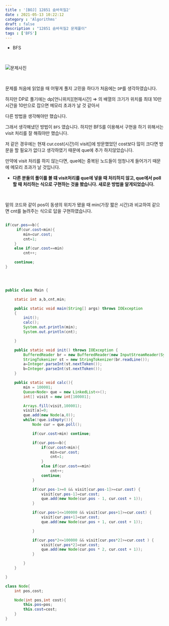 ```yaml
---
title : '[BOJ] 12851 숨바꼭질2'
date : 2021-05-13 10:22:12
category : 'Algorithms'
draft : false
description : "12851 숨바꼭질2 문제풀이"
tags : ['BFS']
---
```


* BFS


<br/>

![문제사진](https://user-images.githubusercontent.com/57346393/118093602-a1aade80-b408-11eb-840c-1e29816efcaa.png)

<br/>

문제를 처음에 읽었을 때 어떻게 풀지 고민을 하다가 처음에는 `DP`를 생각하였습니다.

하지만 DP로 풀기에는 dp[언니위치][현재시간] => 의 배열의 크기가 위치를 최대 10만 시간을 10만으로 잡으면 메모리 초과가 날 것 같아서

다른 방법을 생각해야만 했습니다.

그래서 생각해냈던 방법이 `BFS` 였습니다. 하지만 BFS를 이용해서 구현을 하기 위해서는 visit 처리를 잘 해줘야만 했습니다.

저 같은 경우에는 현재 cur.cost(시간)이 visit[]에 방문했었던 cost보다 많이 크다면 방문을 할 필요가 없다고 생각하였기 때문에 que에 추가 하지않았습니다.

만약에 visit 처리를 하지 않는다면, que에는 중복된 노드들이 엄청나게 들어가기 때문에 메모리 초과가 날 것입니다.


+ **다른 분들의 풀이를 볼 떄 visit처리를 que에 넣을 때 처리하지 않고, que에서 poll할 때 처리하는 식으로 구현하는 것을 봤습니다. 새로운 방법을 알게되었습니다.**

<br/>

밑의 코드와 같이 pos이 동생의 위치가 됐을 때 min(가장 짧은 시간)과 비교하여 같으면 cnt를 늘려주는 식으로 답을 구현하였습니다.

```java

if(cur.pos==b){
     if(cur.cost<min){
        min=cur.cost;
        cnt=1;
    }
    else if(cur.cost==min)
        cnt++;

    continue;
}

```

<br/>

```java

public class Main {

    static int a,b,cnt,min;

    public static void main(String[] args) throws IOException
    {
        init();
        calc();
        System.out.println(min);
        System.out.println(cnt);

    }

    public static void init() throws IOException {
        BufferedReader br = new BufferedReader(new InputStreamReader(System.in));
        StringTokenizer st = new StringTokenizer(br.readLine());
        a=Integer.parseInt(st.nextToken());
        b=Integer.parseInt(st.nextToken());
    }

    public static void calc(){
        min = 100001;
        Queue<Node> que = new LinkedList<>();
        int[] visit = new int[100001];

        Arrays.fill(visit,100001);
        visit[a]=0;
        que.add(new Node(a,0));
        while(!que.isEmpty()){
            Node cur = que.poll();

            if(cur.cost>min) continue;

            if(cur.pos==b){
                if(cur.cost<min){
                    min=cur.cost;
                    cnt=1;
                }
                else if(cur.cost==min)
                    cnt++;
                continue;
            }

            if(cur.pos-1>=0 && visit[cur.pos-1]>=cur.cost) {
                visit[cur.pos-1]=cur.cost;
                que.add(new Node(cur.pos - 1, cur.cost + 1));
            }

            if(cur.pos+1<=100000 && visit[cur.pos+1]>=cur.cost) {
                visit[cur.pos+1]=cur.cost;
                que.add(new Node(cur.pos + 1, cur.cost + 1));

            }

            if(cur.pos*2<=100000 && visit[cur.pos*2]>=cur.cost ) {
                visit[cur.pos*2]=cur.cost;
                que.add(new Node(cur.pos * 2, cur.cost + 1));
            }

        }
    }

}

class Node{
    int pos,cost;

    Node(int pos,int cost){
        this.pos=pos;
        this.cost=cost;
    }
}

```